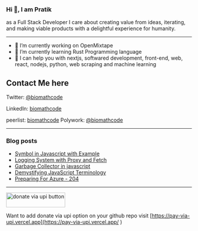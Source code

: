 

  
<h3> Hi 👋, I am Pratik </h3>
<p>

 as a Full Stack Developer I care about creating value from ideas, iterating, and
making viable products with a delightful experience for humanity.
</p>

---
  

- 🔭 I’m currently working on OpenMixtape
- 🌱 I’m currently learning Rust Programming language
- 🤔 I can help you with nextjs, softwared development, front-end, web, react, nodejs, python, web scraping and machine learning



## Contact Me here 


Twitter: [@biomathcode](https://twitter.com/biomathcode)

LinkedIn: [biomathcode](https://www.linkedin.com/in/biomathcode/)

peerlist: [biomathcode](https://www.peerlist.io/biomathcode)
Polywork: [@biomathcode](https://polywork.com/biomathcode) 



<hr>

### Blog posts

<!-- BLOG-POST-LIST:START -->
- [Symbol in Javascript with Example](https://dev.to/biomathcode/symbol-in-javascript-with-example-4ibj)
- [Logging System with Proxy and Fetch](https://dev.to/biomathcode/logging-system-with-proxy-and-fetch-57lk)
- [Garbage Collector in javascript](https://dev.to/biomathcode/garbage-collector-in-javascript-40o2)
- [Demystifying JavaScript Terminology](https://dev.to/biomathcode/demystifying-javascript-terminology-4l9d)
- [Preparing For Azure - 204](https://dev.to/biomathcode/preparing-for-azure-204-fan)
<!-- BLOG-POST-LIST:END -->






<hr>

<a href="https://donate-via-upi-website.vercel.app/pratiksharma@boi?pn=Pratik%20Sharma&amount_list=10,20,50,100" target="_blank" ><img style="width:160px !important; height: 40px !important" src="https://pay-via-upi.vercel.app/default-purple.png" alt="donate via upi button"></a> 


Want to add donate via upi option on your github repo visit [https://pay-via-upi.vercel.app](https://pay-via-upi.vercel.app/ )

